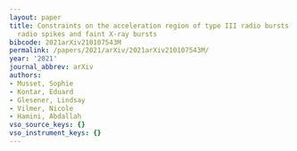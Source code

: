 ```yaml
---
layout: paper
title: Constraints on the acceleration region of type III radio bursts from decimetric
  radio spikes and faint X-ray bursts
bibcode: 2021arXiv210107543M
permalink: /papers/2021/arXiv/2021arXiv210107543M/
year: '2021'
journal_abbrev: arXiv
authors:
- Musset, Sophie
- Kontar, Eduard
- Glesener, Lindsay
- Vilmer, Nicole
- Hamini, Abdallah
vso_source_keys: {}
vso_instrument_keys: {}
---
```

